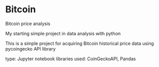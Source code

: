 # Bitcoin
Bitcoin price analysis

My starting simple project in data analysis with python

This is a simple project for acquiring Bitcoin historical price data using pycoingecko API library

type: Jupyter notebook
libraries used: CoinGeckoAPI, Pandas
